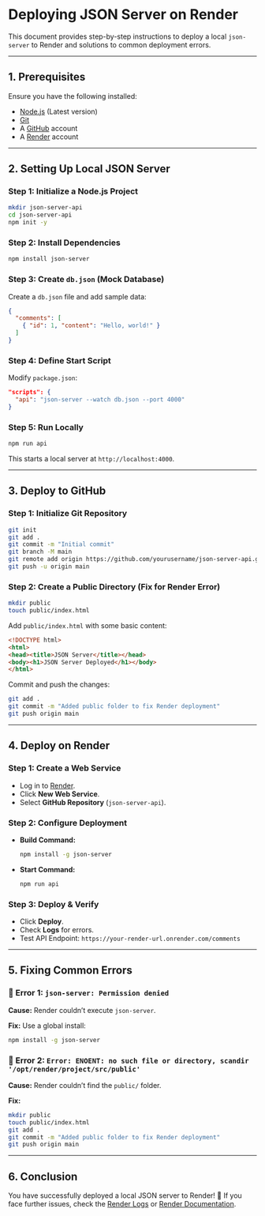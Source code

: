 # Deploying JSON Server on Render

This document provides step-by-step instructions to deploy a local `json-server` to Render and solutions to common deployment errors.

---

## **1. Prerequisites**
Ensure you have the following installed:
- [Node.js](https://nodejs.org/) (Latest version)
- [Git](https://git-scm.com/)
- A [GitHub](https://github.com/) account
- A [Render](https://dashboard.render.com/) account

---

## **2. Setting Up Local JSON Server**
### **Step 1: Initialize a Node.js Project**
```sh
mkdir json-server-api
cd json-server-api
npm init -y
```

### **Step 2: Install Dependencies**
```sh
npm install json-server
```

### **Step 3: Create `db.json` (Mock Database)**
Create a `db.json` file and add sample data:
```json
{
  "comments": [
    { "id": 1, "content": "Hello, world!" }
  ]
}
```

### **Step 4: Define Start Script**
Modify `package.json`:
```json
"scripts": {
  "api": "json-server --watch db.json --port 4000"
}
```

### **Step 5: Run Locally**
```sh
npm run api
```
This starts a local server at `http://localhost:4000`.

---

## **3. Deploy to GitHub**
### **Step 1: Initialize Git Repository**
```sh
git init
git add .
git commit -m "Initial commit"
git branch -M main
git remote add origin https://github.com/yourusername/json-server-api.git
git push -u origin main
```

### **Step 2: Create a Public Directory (Fix for Render Error)**
```sh
mkdir public
touch public/index.html
```
Add `public/index.html` with some basic content:
```html
<!DOCTYPE html>
<html>
<head><title>JSON Server</title></head>
<body><h1>JSON Server Deployed</h1></body>
</html>
```

Commit and push the changes:
```sh
git add .
git commit -m "Added public folder to fix Render deployment"
git push origin main
```

---

## **4. Deploy on Render**
### **Step 1: Create a Web Service**
- Log in to [Render](https://dashboard.render.com/).
- Click **New Web Service**.
- Select **GitHub Repository** (`json-server-api`).

### **Step 2: Configure Deployment**
- **Build Command:**
  ```sh
  npm install -g json-server
  ```
- **Start Command:**
  ```sh
  npm run api
  ```

### **Step 3: Deploy & Verify**
- Click **Deploy**.
- Check **Logs** for errors.
- Test API Endpoint: `https://your-render-url.onrender.com/comments`

---

## **5. Fixing Common Errors**
### **🚨 Error 1: `json-server: Permission denied`**
**Cause:** Render couldn’t execute `json-server`.

**Fix:** Use a global install:
```sh
npm install -g json-server
```

### **🚨 Error 2: `Error: ENOENT: no such file or directory, scandir '/opt/render/project/src/public'`**
**Cause:** Render couldn’t find the `public/` folder.

**Fix:**
```sh
mkdir public
touch public/index.html
git add .
git commit -m "Added public folder to fix Render deployment"
git push origin main
```

---

## **6. Conclusion**
You have successfully deployed a local JSON server to Render! 🎉
If you face further issues, check the [Render Logs](https://dashboard.render.com/) or [Render Documentation](https://render.com/docs).

